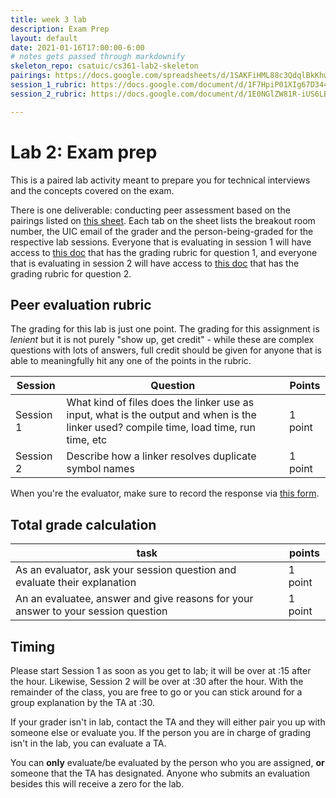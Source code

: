 ```yaml
---
title: week 3 lab
description: Exam Prep
layout: default
date: 2021-01-16T17:00:00-6:00
# notes gets passed through markdownify
skeleton_repo: csatuic/cs361-lab2-skeleton
pairings: https://docs.google.com/spreadsheets/d/1SAKFiHML88c3QdqlBkKhwyikNp11wajp7YzKFNpXHno/
session_1_rubric: https://docs.google.com/document/d/1F7HpiP01XIg67D344auKhCeB8_BflukkjwvDqFnwIfM/edit?usp=sharing
session_2_rubric: https://docs.google.com/document/d/1E0NGlZW81R-iUS6LBUUF2kSpvBlx-HNP0qrH3vrd4oE/

---
```


# Lab 2: Exam prep

This is a paired lab activity meant to prepare you for technical interviews and the concepts covered
on the exam.


There is one deliverable: conducting peer assessment based on the
pairings listed on [this sheet]({{page.pairings}}). Each tab on the sheet lists the breakout room
number, the UIC email of the grader and the person-being-graded for the respective lab sessions.
Everyone that is evaluating in session 1 will have access to [this doc]({{page.session_1_rubric}}) that has the grading
rubric for question 1, and everyone that is evaluating in session 2 will have access to [this doc]({{page.session_2_rubric}})
that has the grading rubric for question 2.


## Peer evaluation rubric

The grading for this lab is just one point. The grading for this assignment is _lenient_ but it is
not purely "show up, get credit" - while these are complex questions with lots of answers, full
credit should be given for anyone that is able to meaningfully hit any one of the points in the
rubric.

| Session | Question | Points |
|---|---|---|
| Session 1 |  What kind of files does the linker use as input, what is the output and when is the linker used? compile time, load time, run time, etc  | 1 point |
| Session 2 | Describe how a linker resolves duplicate symbol names | 1 point |
<!-- {: class="table table-striped"} -->



When you're the evaluator, make sure to record the response via [this form]({{page.eval_link}}).

## Total grade calculation

| task | points |
|---|---|
| As an evaluator, ask your session question and evaluate their explanation | 1 point |
| An an evaluatee, answer and give reasons for your answer to your session question | 1 point |
<!-- {: class="table table-striped"} -->

## Timing 

Please start Session 1 as soon as you get to lab; it will be over at :15 after the hour. Likewise,
Session 2 will be over at :30 after the hour. With the remainder of the class, you are free to go or
you can stick around for a group explanation by the TA at :30.


If your grader isn't in lab, contact the TA and they
will either pair you up with someone else or evaluate you. If the person you are in charge of
grading isn't in the lab, you can evaluate a TA.


You can **only** evaluate/be evaluated by the person who you are assigned, **or** someone that the
TA has designated. Anyone who submits an evaluation besides this will receive a zero for the lab.